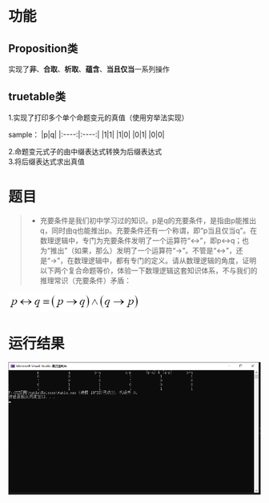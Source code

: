 # 功能
## Proposition类
实现了**非**、**合取**、**析取**、**蕴含**、**当且仅当**一系列操作  

## truetable类
1.实现了打印多个单个命题变元的真值（使用穷举法实现）  

sample：
|p|q|
|:----:|:----:|
|1|1|
|1|0|
|0|1|
|0|0|

2.命题变元式子的由中缀表达式转换为后缀表达式  
3.将后缀表达式求出真值  

# 题目
>- 充要条件是我们初中学习过的知识。p是q的充要条件，是指由p能推出q，同时由q也能推出p。充要条件还有一个称谓，即“p当且仅当q”。在数理逻辑中，专门为充要条件发明了一个运算符“↔”，即p↔q；也为“推出”（如果，那么）发明了一个运算符“→”。不管是“↔”，还是“→”，在数理逻辑中，都有专门的定义。请从数理逻辑的角度，证明以下两个复合命题等价，体验一下数理逻辑这套知识体系，不与我们的推理常识（充要条件）矛盾：

![question](https://github.com/star-hengxing/Discrete-Mathematics-Exam/blob/master/1.1/image/question.png)

# 运行结果
![image](https://github.com/star-hengxing/Discrete-Mathematics-Exam/blob/master/1.1/image/result.png)
